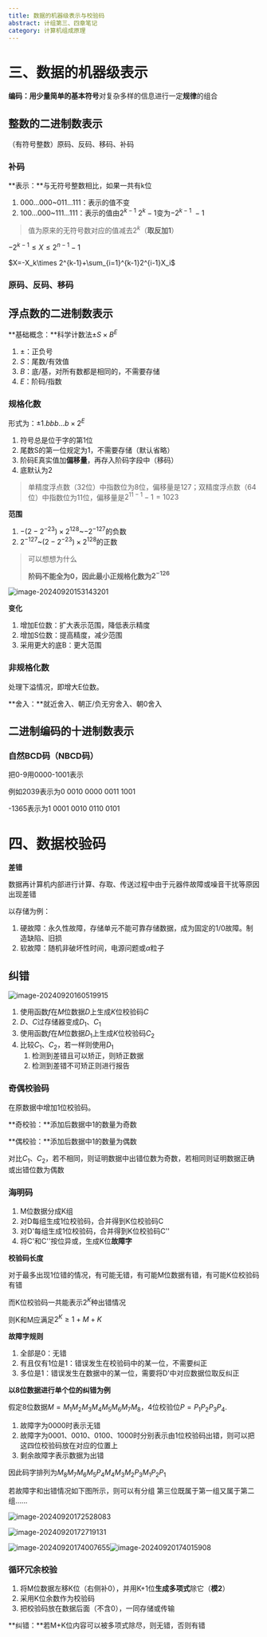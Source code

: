 ```yaml
---
title: 数据的机器级表示与校验码
abstract: 计组第三、四章笔记
category: 计算机组成原理
---
```


# 三、数据的机器级表示

**编码：**用少量简单的**基本符号**对复杂多样的信息进行一定**规律**的组合

## 整数的二进制数表示

（有符号整数）原码、反码、移码、补码

### 补码

**表示：**与无符号整数相比，如果一共有k位

1. 000...000~011...111：表示的值不变
2. 100...000\~111...111：表示的值由$2^{k-1}\text{~} 2^k-1$变为$-2^{k-1}\text{~}-1$

> 值为原来的无符号数对应的值减去$2^k$（**取反加1**）

$-2^{k-1} \leq X \leq 2^{n-1}-1$

$X=-X_k\times 2^{k-1}+\sum_{i=1}^{k-1}2^{i-1}X_i$

### 原码、反码、移码

## 浮点数的二进制数表示

**基础概念：**科学计数法$\pm S\times B^E$

1. $\pm$：正负号
2. $S$：尾数/有效值
3. $B$：底/基，对所有数都是相同的，不需要存储
4. $E$：阶码/指数

### 规格化数

形式为：$\pm 1.bbb...b\times 2^E$

1. 符号总是位于字的第1位
2. 尾数S的第一位规定为1，不需要存储（默认省略）
3. 阶码E真实值加**偏移量**，再存入阶码字段中（移码）
4. 底默认为2

> 单精度浮点数（32位）中指数位为8位，偏移量是127；双精度浮点数（64位）中指数位为11位，偏移量是$2^{11-1} - 1 = 1023$

**范围**

1. $-(2-2^{-23})\times 2^{128}$~$-2^{-127}$的负数
2. $2^{-127}$~$(2-2^{-23})\times 2^{128}$的正数

> 可以想想为什么
>
> **阶码不能全为0，因此最小正规格化数为$2^{-126}$**

![image-20240920153143201](C:\Users\ocl\AppData\Roaming\Typora\typora-user-images\image-20240920153143201.png)

**变化**

1. 增加E位数：扩大表示范围，降低表示精度
2. 增加S位数：提高精度，减少范围
3. 采用更大的底B：更大范围

### 非规格化数

处理下溢情况，即增大E位数。

**舍入：**就近舍入、朝正/负无穷舍入、朝0舍入

## 二进制编码的十进制数表示

### 自然BCD码（NBCD码）

把0-9用0000-1001表示

例如2039表示为0 0010 0000 0011 1001

-1365表示为1 0001 0010 0110 0101

# 四、数据校验码

**差错**

数据再计算机内部进行计算、存取、传送过程中由于元器件故障或噪音干扰等原因出现差错

以存储为例：

1. 硬故障：永久性故障，存储单元不能可靠存储数据，成为固定的1/0故障。制造缺陷、旧损
2. 软故障：随机非破坏性时间，电源问题或$\alpha$粒子

## 纠错

![image-20240920160519915](C:\Users\ocl\AppData\Roaming\Typora\typora-user-images\image-20240920160519915.png)

1. 使用函数$f$在$M$位数据$D$上生成$K$位校验码$C$
2. $D、C$过存储器变成$D_1、C_1$
3. 使用函数$f$在$M$位数据$D_1$上生成$K$位校验码$C_2$
4. 比较$C_1、C_2$，若一样则使用$D_1$
   1. 检测到差错且可以矫正，则矫正数据
   2. 检测到差错不可矫正则进行报告

### 奇偶校验码

在原数据中增加1位校验码。

**奇校验：**添加后数据中1的数量为奇数

**偶校验：**添加后数据中1的数量为偶数

对比$C_1、C_2$，若不相同，则证明数据中出错位数为奇数，若相同则证明数据正确或出错位数为偶数

### 海明码

1. M位数据分成K组
2. 对D每组生成1位校验码，合并得到K位校验码C
3. 对D'每组生成1位校验码，合并得到K位校验码C''
4. 将C'和C''按位异或，生成K位**故障字**

**校验码长度**

对于最多出现1位错的情况，有可能无错，有可能M位数据有错，有可能K位校验码有错

而K位校验码一共能表示$2^K$种出错情况

则K和M应满足$2^K\geq 1+M+K$

**故障字规则**

1. 全部是0：无错
2. 有且仅有1位是1：错误发生在校验码中的某一位，不需要纠正
3. 多位是1：错误发生在数据中的某一位，需要将D'中对应数据位取反纠正

**以8位数据进行单个位的纠错为例**

假定8位数据$M=M_1M_2M_3M_4M_5M_6M_7M_8$，4位校验位$P=P_1P_2P_3P_4$.

1. 故障字为0000时表示无错
2. 故障字为0001、0010、0100、1000时分别表示由1位校验码出错，则可以把这四位校验码放在对应的位置上
3. 剩余故障字表示数据为出错

因此码字排列为$M_8M_7M_6M_5P_4M_4M_3M_2P_3M_1P_2P_1$

若故障字和出错情况如下图所示，则可以有分组 第三位既属于第一组又属于第二组......

![image-20240920172528083](C:\Users\ocl\AppData\Roaming\Typora\typora-user-images\image-20240920172528083.png)

![image-20240920172719131](C:\Users\ocl\AppData\Roaming\Typora\typora-user-images\image-20240920172719131.png)

![image-20240920174007655](C:\Users\ocl\AppData\Roaming\Typora\typora-user-images\image-20240920174007655.png)![image-20240920174015908](C:\Users\ocl\AppData\Roaming\Typora\typora-user-images\image-20240920174015908.png)

### 循环冗余校验

1. 将M位数据左移K位（右侧补0），并用K+1位**生成多项式**除它（**模2**）
2. 采用K位余数作为校验码
3. 把校验码放在数据后面（不含0），一同存储或传输

**纠错：**若M+K位内容可以被多项式除尽，则无错，否则有错
